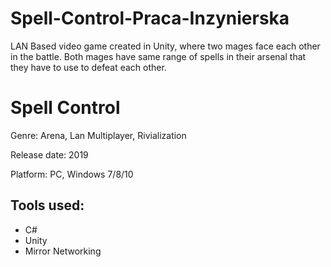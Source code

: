 # Spell-Control-Praca-Inzynierska
LAN Based video game created in Unity, where two mages face each other in the battle. Both mages have same range of spells in their arsenal that they have to use to defeat each other.

# Spell Control
Genre: Arena, Lan Multiplayer, Rivialization

Release date: 2019

Platform: PC, Windows 7/8/10

## Tools used:
- C#
- Unity
- Mirror Networking

